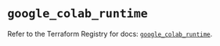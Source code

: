 # `google_colab_runtime`

Refer to the Terraform Registry for docs: [`google_colab_runtime`](https://registry.terraform.io/providers/hashicorp/google/6.47.0/docs/resources/colab_runtime).
